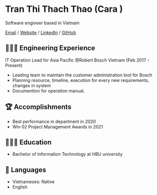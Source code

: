 
# Tran Thi Thach Thao (Cara )

Software engineer based in Vietnam 

[Email](mailto:duy.cybers@gmail.com) / [Website](https://www.facebook.com/tranhuynhanduy/) / [LinkedIn](https://www.linkedin.com/in/anduytranhuynh/) / [GitHub](https://github.com/andylovecloud/) 

## 👩🏼‍💻 Engineering Experience
IT Operation Lead for Asia Pacific @Robert Bosch Vietnam (Feb 2017 - Present)

- Leading team to maintain the customer administration tool for Bosch
- Planning resource, timeline, execution for every new requirements, changes in system
- Documention for operation manual.


## 🏆 Accomplishments

- Best performance in department in 2020
- Win 02 Project Management Awards in 2021


## 👩🏼‍🎓 Education

- Bachelor of Information Technology at HBU university


## 💬 Languages

- Vietnameses: Native
- English
